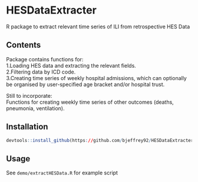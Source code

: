 # HESDataExtracter
R package to extract relevant time series of ILI from retrospective HES Data

## Contents
Package contains functions for:<br/>
              1.Loading HES data and extracting the relevant fields.<br/>
              2.Filtering data by ICD code.<br/>
              3.Creating time series of weekly hospital admissions, which can optionally be organised by user-specified age bracket and/or hospital trust.
              
Still to incorporate:<br/>
              Functions for creating weekly time series of other outcomes (deaths, pneumonia, ventilation).
              
              
## Installation 
```R
devtools::install_github(https://github.com/bjeffrey92/HESDataExtracter)
```

## Usage
See `demo/extractHESData.R` for example script
